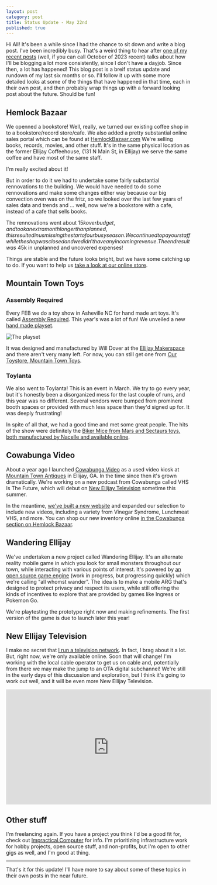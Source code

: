 ```yaml
---
layout: post
category: post
title: Status Update - May 22nd
published: true
---
```

Hi All! It's been a while since I had the chance to sit down and write a blog post. I've been incredibly busy. That's a weird thing to hear after [one of my recent posts](https://ajroach42.com/producing-and-archiving-media/) (well, if you can call October of 2023 recent) talks about how I'll be blogging a lot more consistently, since I don't have a dayjob. Since then, a lot has happened! This blog post is a breif status update and rundown of my last six months or so. I'll follow it up with some more detailed looks at some of the things that have happened in that time, each in their own post, and then probably wrap things up with a forward looking post about the future. Should be fun! 

## Hemlock Bazaar 

We openned a bookstore! Well, really, we turned our existing coffee shop in to a bookstore/record store/cafe. We also added a pretty substantial online sales portal which can be found at [HemlockBazaar.com](https://hemlockbazaar.com) We're selling books, records, movies, and other stuff. It's in the same physical location as the former Ellijay Coffeehouse, (131 N Main St, in Ellijay) we serve the same coffee and have most of the same staff. 

I'm really excited about it! 

But in order to do it we had to undertake some fairly substantial rennovations to the building. We would have needed to do some rennovations and make some changes either way because our big convection oven was on the fritz, so we looked over the last few years of sales data and trends and ... well, now we're a bookstore with a cafe, instead of a cafe that sells books. 

The rennovations went about $15k over budget, and took an extra month longer than planned, this resulted in us missing the start of our busy season. We continued to pay our staff while the shop was closed and we didn't have any incoming revenue. The end result was ~$45k in unplanned and uncovered expenses! 

Things are stable and the future looks bright, but we have some catching up to do. If you want to help us [take a look at our online store](https://www.hemlockbazaar.com/shop/). 

## Mountain Town Toys 

### Assembly Required

Every FEB we do a toy show in Asheville NC for hand made art toys. It's called [Assembly Required](https://assembly-required.net/). This year's was a lot of fun! We unveiled a new [hand made playset](https://www.mountaintowntoys.com/lunar-discovery-lunchbox-playset/).

![The playset]({{site.baseurl}}images/12-2.png)

It was designed and manufactured by Will Dover at the [Ellijay Makerspace](https://ellijaymakerspace.org) and there aren't very many left. For now, you can still get one from [Our Toystore, Mountain Town Toys](https://mountaintowntoys.com). 

### Toylanta 

We also went to Toylanta! This is an event in March. We try to go every year, but it's honestly been a disorganized mess for the last couple of runs, and this year was no different. Several vendors were bumped from prominent booth spaces or provided with much less space than they'd signed up for. It was deeply frustrating! 

In spite of all that, we had a good time and met some great people. The hits of the show were definitely the [Biker Mice from Mars and Sectaurs toys, both manufactured by Nacelle and available online](https://www.mountaintowntoys.com/product-tag/nacelle/).

## Cowabunga Video 

About a year ago I launched [Cowabunga Video](https://cowabungavideo.com) as a used video kiosk at [Mountain Town Antiques](https://mountaintownantiques.com) in Ellijay, GA. In the time since then it's grown dramatically. We're working on a new podcast from Cowabunga called VHS Is The Future, which will debut on [New Ellijay Television](https://newellijay.tv) sometime this summer. 

In the meantime, [we've built a new website](https://cowabunga.video) and expanded our selection to include new videos, including a variety from Vinegar Syndrome, Lunchmeat VHS, and more. You can shop our new inventory online [in the Cowabunga section on Hemlock Bazaar](https://www.hemlockbazaar.com/product-category/movies/).

## Wandering Ellijay 

We've undertaken a new project called Wandering Ellijay. It's an alternate reality mobile game in which you look for small monsters throughout our town, while interacting with various points of interest. It's powered by [an open source game engine](https://reclaim.technology/git/djsundog/AllWhomstWander) (work in progress, but progressing quickly) which we're calling "all whomst wander". The idea is to make a mobile ARG that's designed to protect privacy and respect its users, while still offering the kinds of incentives to explore that are provided by games like Ingress or Pokemon Go. 

We're playtesting the prototype right now and making refinements. The first version of the game is due to launch later this year! 

## New Ellijay Television

I make no secret that [I run a television network](https://newellijay.tv). In fact, I brag about it a lot. But, right now, we're only available online. Soon that will change! I'm working with the local cable operator to get us on cable and, potentially from there we may make the jump to an OTA digital subchannel! We're still in the early days of this discussion and exploration, but I think it's going to work out well, and it will be even more New Ellijay Television. 

<iframe title="ON AIR" width="560" height="315" src="https://vod.newellijay.tv/videos/embed/883211f7-723a-4ecd-b2fd-7a4ad1e3d70c" frameborder="0" allowfullscreen="" sandbox="allow-same-origin allow-scripts allow-popups allow-forms"></iframe>

## Other stuff 

I'm freelancing again. If you have a project you think I'd be a good fit for, check out [Impractical.Computer](https://impractical.computer) for info. I'm prioritizing infrastructure work for hobby projects, open source stuff, and non-profits, but I'm open to other gigs as well, and I'm good at thing. 

-----

That's it for this update! I'll have more to say about some of these topics in their own posts in the near future.
